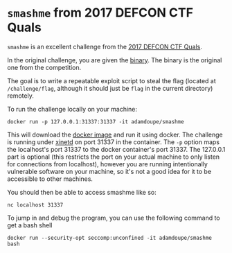 
# `smashme` from 2017 DEFCON CTF Quals

`smashme` is an excellent challenge from the [2017 DEFCON CTF Quals][defcon-quals-2017].

In the original challenge, you are given the [binary][binary]. The
binary is the original one from the competition.

The goal is to write a repeatable exploit script to steal the flag
(located at `/challenge/flag`, although it should just be `flag` in
the current directory) remotely.

To run the challenge locally on your machine:

	docker run -p 127.0.0.1:31337:31337 -it adamdoupe/smashme

This will download the [docker image][docker-container] and run it
using docker. The challenge is running under [xinetd][xinetd-man] on
port 31337 in the container. The `-p` option maps the localhost's port
31337 to the docker container's port 31337. The 127.0.0.1 part is
optional (this restricts the port on your actual machine to only
listen for connections from localhost), however you are running
intentionally vulnerable software on your machine, so it's not a good
idea for it to be accessible to other machines.

You should then be able to access smashme like so:

	nc localhost 31337

To jump in and debug the program, you can use the following command
to get a bash shell

	docker run --security-opt seccomp:unconfined -it adamdoupe/smashme bash

[defcon-quals-2017]: https://ctftime.org/event/459
[pctf-2017]: https://ctftime.org/event/439
[binary]: smashme
[docker-container]: https://hub.docker.com/r/adamdoupe/smashme/
[xinetd-man]: https://linux.die.net/man/8/xinetd
